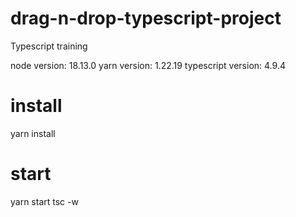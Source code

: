 # drag-n-drop-typescript-project
Typescript training

node version: 18.13.0
yarn version: 1.22.19
typescript version: 4.9.4

# install
yarn install

# start
yarn start
tsc -w

